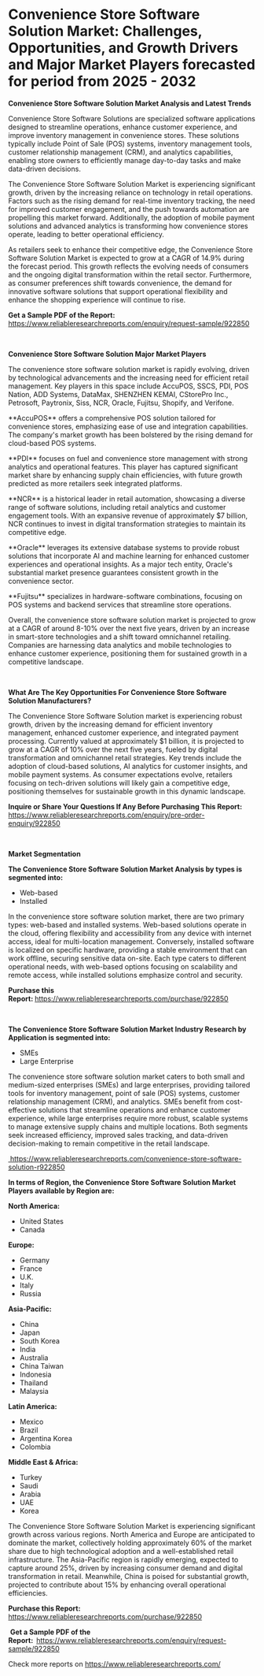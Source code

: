 <p><h1>Convenience Store Software Solution Market: Challenges, Opportunities, and Growth Drivers and Major Market Players forecasted for period from 2025 - 2032</h1></p><p><strong>Convenience Store Software Solution Market Analysis and Latest Trends</strong></p>
<p><p>Convenience Store Software Solutions are specialized software applications designed to streamline operations, enhance customer experience, and improve inventory management in convenience stores. These solutions typically include Point of Sale (POS) systems, inventory management tools, customer relationship management (CRM), and analytics capabilities, enabling store owners to efficiently manage day-to-day tasks and make data-driven decisions.</p><p>The Convenience Store Software Solution Market is experiencing significant growth, driven by the increasing reliance on technology in retail operations. Factors such as the rising demand for real-time inventory tracking, the need for improved customer engagement, and the push towards automation are propelling this market forward. Additionally, the adoption of mobile payment solutions and advanced analytics is transforming how convenience stores operate, leading to better operational efficiency.</p><p>As retailers seek to enhance their competitive edge, the Convenience Store Software Solution Market is expected to grow at a CAGR of 14.9% during the forecast period. This growth reflects the evolving needs of consumers and the ongoing digital transformation within the retail sector. Furthermore, as consumer preferences shift towards convenience, the demand for innovative software solutions that support operational flexibility and enhance the shopping experience will continue to rise.</p></p>
<p><strong>Get a Sample PDF of the Report:&nbsp;</strong> <a href="https://www.reliableresearchreports.com/enquiry/request-sample/922850?utm_campaign=3257&utm_medium=2&utm_source=Github&utm_content=ia&utm_term=07032025&utm_id=convenience-store-software-solution">https://www.reliableresearchreports.com/enquiry/request-sample/922850</a></p>
<p>&nbsp;</p>
<p><strong>Convenience Store Software Solution Major Market Players</strong></p>
<p><p>The convenience store software solution market is rapidly evolving, driven by technological advancements and the increasing need for efficient retail management. Key players in this space include AccuPOS, SSCS, PDI, POS Nation, ADD Systems, DataMax, SHENZHEN KEMAI, CStorePro Inc., Petrosoft, Paytronix, Siss, NCR, Oracle, Fujitsu, Shopify, and Verifone.</p><p>**AccuPOS** offers a comprehensive POS solution tailored for convenience stores, emphasizing ease of use and integration capabilities. The company's market growth has been bolstered by the rising demand for cloud-based POS systems.</p><p>**PDI** focuses on fuel and convenience store management with strong analytics and operational features. This player has captured significant market share by enhancing supply chain efficiencies, with future growth predicted as more retailers seek integrated platforms.</p><p>**NCR** is a historical leader in retail automation, showcasing a diverse range of software solutions, including retail analytics and customer engagement tools. With an expansive revenue of approximately $7 billion, NCR continues to invest in digital transformation strategies to maintain its competitive edge.</p><p>**Oracle** leverages its extensive database systems to provide robust solutions that incorporate AI and machine learning for enhanced customer experiences and operational insights. As a major tech entity, Oracle's substantial market presence guarantees consistent growth in the convenience sector.</p><p>**Fujitsu** specializes in hardware-software combinations, focusing on POS systems and backend services that streamline store operations. </p><p>Overall, the convenience store software solution market is projected to grow at a CAGR of around 8-10% over the next five years, driven by an increase in smart-store technologies and a shift toward omnichannel retailing. Companies are harnessing data analytics and mobile technologies to enhance customer experience, positioning them for sustained growth in a competitive landscape.</p></p>
<p>&nbsp;</p>
<p><strong>What Are The Key Opportunities For Convenience Store Software Solution Manufacturers?</strong></p>
<p><p>The Convenience Store Software Solution market is experiencing robust growth, driven by the increasing demand for efficient inventory management, enhanced customer experience, and integrated payment processing. Currently valued at approximately $1 billion, it is projected to grow at a CAGR of 10% over the next five years, fueled by digital transformation and omnichannel retail strategies. Key trends include the adoption of cloud-based solutions, AI analytics for customer insights, and mobile payment systems. As consumer expectations evolve, retailers focusing on tech-driven solutions will likely gain a competitive edge, positioning themselves for sustainable growth in this dynamic landscape.</p></p>
<p><strong>Inquire or Share Your Questions If Any Before Purchasing This Report:</strong> <a href="https://www.reliableresearchreports.com/enquiry/pre-order-enquiry/922850?utm_campaign=3257&utm_medium=2&utm_source=Github&utm_content=ia&utm_term=07032025&utm_id=convenience-store-software-solution">https://www.reliableresearchreports.com/enquiry/pre-order-enquiry/922850</a></p>
<p>&nbsp;</p>
<p><strong>Market Segmentation</strong></p>
<p><strong>The Convenience Store Software Solution Market Analysis by types is segmented into:</strong></p>
<p><ul><li>Web-based</li><li>Installed</li></ul></p>
<p><p>In the convenience store software solution market, there are two primary types: web-based and installed systems. Web-based solutions operate in the cloud, offering flexibility and accessibility from any device with internet access, ideal for multi-location management. Conversely, installed software is localized on specific hardware, providing a stable environment that can work offline, securing sensitive data on-site. Each type caters to different operational needs, with web-based options focusing on scalability and remote access, while installed solutions emphasize control and security.</p></p>
<p><strong>Purchase this Report:&nbsp;</strong><a href="https://www.reliableresearchreports.com/purchase/922850?utm_campaign=3257&utm_medium=2&utm_source=Github&utm_content=ia&utm_term=07032025&utm_id=convenience-store-software-solution">https://www.reliableresearchreports.com/purchase/922850</a></p>
<p>&nbsp;</p>
<p><strong>The Convenience Store Software Solution Market Industry Research by Application is segmented into:</strong></p>
<p><ul><li>SMEs</li><li>Large Enterprise</li></ul></p>
<p><p>The convenience store software solution market caters to both small and medium-sized enterprises (SMEs) and large enterprises, providing tailored tools for inventory management, point of sale (POS) systems, customer relationship management (CRM), and analytics. SMEs benefit from cost-effective solutions that streamline operations and enhance customer experience, while large enterprises require more robust, scalable systems to manage extensive supply chains and multiple locations. Both segments seek increased efficiency, improved sales tracking, and data-driven decision-making to remain competitive in the retail landscape.</p></p>
<p><a href="https://www.reliableresearchreports.com/convenience-store-software-solution-r922850?utm_campaign=3257&utm_medium=2&utm_source=Github&utm_content=ia&utm_term=07032025&utm_id=convenience-store-software-solution">&nbsp;https://www.reliableresearchreports.com/convenience-store-software-solution-r922850</a></p>
<p><strong>In terms of Region, the Convenience Store Software Solution Market Players available by Region are:</strong></p>
<p>
    <p> <strong> North America: </strong>
        <ul>
            <li>United States</li>
            <li>Canada</li>
        </ul>
        </p> 
    <p> <strong> Europe: </strong>
        <ul>
            <li>Germany</li>
            <li>France</li>
            <li>U.K.</li>
            <li>Italy</li>
            <li>Russia</li>
        </ul>
        </p> 
    <p> <strong> Asia-Pacific: </strong>
        <ul>
            <li>China</li>
            <li>Japan</li>
            <li>South Korea</li>
            <li>India</li>
            <li>Australia</li>
            <li>China Taiwan</li>
            <li>Indonesia</li>
            <li>Thailand</li>
            <li>Malaysia</li>
        </ul>
        </p> 
    <p> <strong> Latin America: </strong>
        <ul>
            <li>Mexico</li>
            <li>Brazil</li>
            <li>Argentina Korea</li>
            <li>Colombia</li>
        </ul>
        </p> 
    <p> <strong> Middle East & Africa: </strong>
        <ul>
            <li>Turkey</li>
            <li>Saudi</li>
            <li>Arabia</li>
            <li>UAE</li>
            <li>Korea</li>
        </ul>
    </p>
    </p>
<p><p>The Convenience Store Software Solution Market is experiencing significant growth across various regions. North America and Europe are anticipated to dominate the market, collectively holding approximately 60% of the market share due to high technological adoption and a well-established retail infrastructure. The Asia-Pacific region is rapidly emerging, expected to capture around 25%, driven by increasing consumer demand and digital transformation in retail. Meanwhile, China is poised for substantial growth, projected to contribute about 15% by enhancing overall operational efficiencies.</p></p>
<p><strong>Purchase this Report: </strong><a href="https://www.reliableresearchreports.com/purchase/922850?utm_campaign=3257&utm_medium=2&utm_source=Github&utm_content=ia&utm_term=07032025&utm_id=convenience-store-software-solution">https://www.reliableresearchreports.com/purchase/922850</a></p>
<p>&nbsp;<strong>Get a Sample PDF of the Report:&nbsp;&nbsp;</strong><a href="https://www.reliableresearchreports.com/enquiry/request-sample/922850?utm_campaign=3257&utm_medium=2&utm_source=Github&utm_content=ia&utm_term=07032025&utm_id=convenience-store-software-solution">https://www.reliableresearchreports.com/enquiry/request-sample/922850</a></p>
<p><strong></strong></p>
<p>Check more reports on <a href="https://www.reliableresearchreports.com/?utm_campaign=3257&utm_medium=2&utm_source=Github&utm_content=ia&utm_term=07032025&utm_id=convenience-store-software-solution">https://www.reliableresearchreports.com/</a></p>